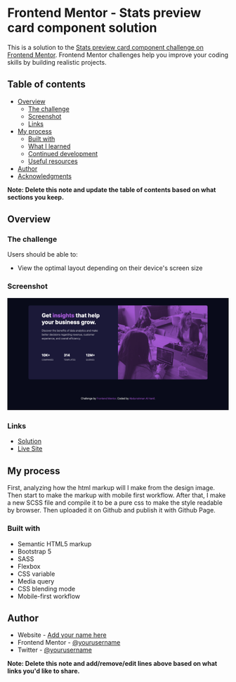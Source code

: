 # Frontend Mentor - Stats preview card component solution

This is a solution to the [Stats preview card component challenge on Frontend Mentor](https://www.frontendmentor.io/challenges/stats-preview-card-component-8JqbgoU62). Frontend Mentor challenges help you improve your coding skills by building realistic projects. 

## Table of contents

- [Overview](#overview)
  - [The challenge](#the-challenge)
  - [Screenshot](#screenshot)
  - [Links](#links)
- [My process](#my-process)
  - [Built with](#built-with)
  - [What I learned](#what-i-learned)
  - [Continued development](#continued-development)
  - [Useful resources](#useful-resources)
- [Author](#author)
- [Acknowledgments](#acknowledgments)

**Note: Delete this note and update the table of contents based on what sections you keep.**

## Overview

### The challenge

Users should be able to:

- View the optimal layout depending on their device's screen size

### Screenshot

![screenshot](./screenshot.png)

### Links

- [Solution](https://github.com/unip/fm-stats-component)
- [Live Site](https://unip.github.io/fm-stats-component/)

## My process

First, analyzing how the html markup will I make from the design image. Then start to make the markup with mobile first workflow. After that, I make a new SCSS file and compile it to be a pure css to make the style readable by browser. Then uploaded it on Github and publish it with Github Page.

### Built with

- Semantic HTML5 markup
- Bootstrap 5
- SASS
- Flexbox
- CSS variable
- Media query
- CSS blending mode
- Mobile-first workflow

## Author

- Website - [Add your name here](https://www.your-site.com)
- Frontend Mentor - [@yourusername](https://www.frontendmentor.io/profile/yourusername)
- Twitter - [@yourusername](https://www.twitter.com/yourusername)

**Note: Delete this note and add/remove/edit lines above based on what links you'd like to share.**
